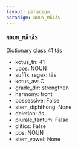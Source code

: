 ```yaml
---
layout: paradigm
paradigm: NOUN_MÄTÄS
---
```

### ` NOUN_MÄTÄS `

Dictionary class 41 täs
* kotus_tn: 41
* upos: NOUN
* suffix_regex: täs
* kotus_av: C
* grade_dir: strengthen
* harmony: front
* possessive: False
* stem_diphthong: None
* deletion: äs
* plurale_tantum: False
* clitics: False
* pos: NOUN
* stem_vowel: None
